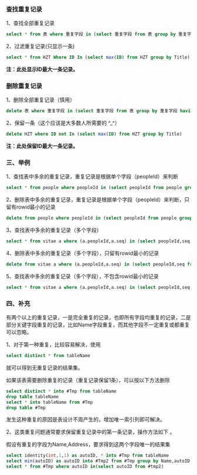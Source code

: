 ### 查找重复记录

1、查找全部重复记录

```sql
select * from 表 where 重复字段 in (select 重复字段 from 表 group by 重复字段 having count(*)>1)
```

2、过滤重复记录(只显示一条)

```sql
select * from HZT Where ID In (select max(ID) from HZT group by Title)
```

**注：此处显示ID最大一条记录。**

### 删除重复记录

1、删除全部重复记录（慎用）

```sql
delete 表 where 重复字段 in (select 重复字段 from 表 group by 重复字段 having count(*)>1)
```

2、保留一条（这个应该是大多数人所需要的 ^_^）

```sql
delete HZT where ID not In (select max(ID) from HZT group by Title)
```

**注：此处保留ID最大一条记录。**

### 三、举例

1、查找表中多余的重复记录，重复记录是根据单个字段（peopleId）来判断

```sql
select * from people where peopleId in (select peopleId from people group by peopleId having count(peopleId) > 1)
```

2、删除表中多余的重复记录，重复记录是根据单个字段（peopleId）来判断，只留有rowid最小的记录

```sql
delete from people where peopleId in (select peopleId from people group by peopleId having count(peopleId) > 1) and rowid not in (select min(rowid) from people group by peopleId having count(peopleId )>1)
```

3、查找表中多余的重复记录（多个字段）

```sql
select * from vitae a where (a.peopleId,a.seq) in (select peopleId,seq from vitae group by peopleId,seq having count(*) > 1)
```

4、删除表中多余的重复记录（多个字段），只留有rowid最小的记录

```sql
delete from vitae a where (a.peopleId,a.seq) in (select peopleId,seq from vitae group by peopleId,seq having count(*) > 1) and rowid not in (select min(rowid) from vitae group by peopleId,seq having count(*)>1)
```

5、查找表中多余的重复记录（多个字段），不包含rowid最小的记录

```sql
select * from vitae a where (a.peopleId,a.seq) in (select peopleId,seq from vitae group by peopleId,seq having count(*) > 1) and rowid not in (select min(rowid) from vitae group by peopleId,seq having count(*)>1)
```

### 四、补充

有两个以上的重复记录，一是完全重复的记录，也即所有字段均重复的记录，二是部分关键字段重复的记录，比如Name字段重复，而其他字段不一定重复或都重复可以忽略。

1、对于第一种重复，比较容易解决，使用

```sql
select distinct * from tableName
```

就可以得到无重复记录的结果集。

如果该表需要删除重复的记录（重复记录保留1条），可以按以下方法删除

```sql
select distinct * into #Tmp from tableName
drop table tableName
select * into tableName from #Tmp
drop table #Tmp
```

发生这种重复的原因是表设计不周产生的，增加唯一索引列即可解决。

2、这类重复问题通常要求保留重复记录中的第一条记录，操作方法如下 。

假设有重复的字段为Name,Address，要求得到这两个字段唯一的结果集

```sql
select identity(int,1,1) as autoID, * into #Tmp from tableName
select min(autoID) as autoID into #Tmp2 from #Tmp group by Name,autoID
select * from #Tmp where autoID in(select autoID from #tmp2)
```